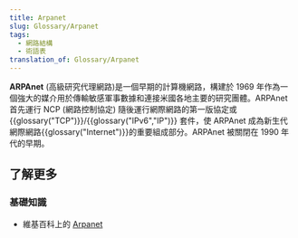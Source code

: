 ```yaml
---
title: Arpanet
slug: Glossary/Arpanet
tags:
  - 網路結構
  - 術語表
translation_of: Glossary/Arpanet
---
```

**ARPAnet** (高級研究代理網路)是一個早期的計算機網路，構建於 1969 年作為一個強大的媒介用於傳輸敏感軍事數據和連接米國各地主要的研究團體。ARPAnet 首先運行 NCP (網路控制協定) 隨後運行網際網路的第一版協定或{{glossary("TCP")}}/{{glossary("IPv6","IP")}} 套件，使 ARPAnet 成為新生代網際網路{{glossary("Internet")}}的重要組成部分。ARPAnet 被關閉在 1990 年代的早期。

## 了解更多

### 基礎知識

- 維基百科上的 [Arpanet](https://zh.wikipedia.org/wiki/Arpanet)

